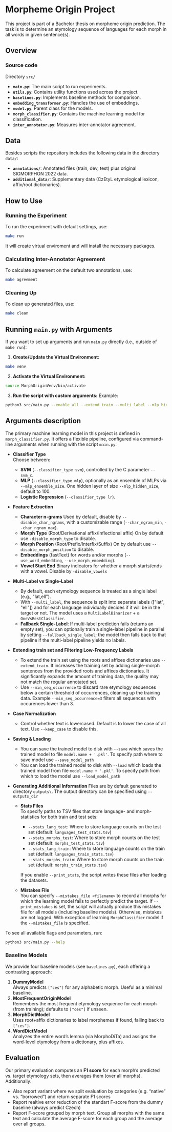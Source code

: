 # Morpheme Origin Project

This project is part of a Bachelor thesis on morpheme origin prediction. The task is to determine an etymology sequence of languages for each morph in all words in given sentence(s).

## Overview
### Source code
Directory `src/`
- **`main.py`**: The main script to run experiments.
- **`utils.py`**: Contains utility functions used across the project.
- **`baselines.py`**: Implements baseline methods for comparison.
- **`embedding_transformer.py`**: Handles the use of embeddings.
- **`model.py`**: Parent class for the models.
- **`morph_classifier.py`**: Contains the machine learning model for classification.
- **`inter_annotator.py`**: Measures inter-annotator agreement.

## Data

Besides scripts the repository includes the following data in the directory `data/`:

- **`annotations/`**: Annotated files (train, dev, test) plus original SIGMORPHON 2022 data.
- **`additional_data/`**: Supplementary data (CzEtyL etymological lexicon, affix/root dictionaries).
  
## How to Use

### Running the Experiment
To run the experiment with default settings, use:
```bash
make run
```
It will create virtual enviroment and will install the necessary packages.

### Calculating Inter-Annotator Agreement
To calculate agreement on the default two annotations, use:
```bash
make agreement
```

### Cleaning Up
To clean up generated files, use:
```bash
make clean
```

## Running `main.py` with Arguments

If you want to set up arguments and run `main.py` directly (i.e., outside of `make run`):

1. **Create/Update the Virtual Environment:**
```bash
make venv
```
2. **Activate the Virtual Environment:**
```bash
source MorphOriginVenv/bin/activate
```
3. **Run the script with custom arguments:**
Example:
```bash
python3 src/main.py --enable_all --extend_train --multi_label --mlp_hidden_size=30
```
   
## Arguments description

The primary machine learning model in this project is defined in `morph_classifier.py`. It offers a flexible pipeline, configured via command-line arguments when running with the script `main.py`:

- **Classifier Type**  
  Choose between:
  - **SVM** (`--classifier_type svm`), controlled by the C parameter `--svm_c`.  
  - **MLP** (`--classifier_type mlp`), optionally as an ensemble of MLPs via `--mlp_ensemble_size`. One hidden layer of size  `--mlp_hidden_size`, default to 100.
  - **Logistic Regression** (`--classifier_type lr`).  

- **Feature Extraction**  
  - **Character n-grams** Used by default, disable by `--disable_char_ngrams`, with a customizable range (`--char_ngram_min`, `--char_ngram_max`).  
  - **Morph Type** (Root/Derivational affix/Inflectional affix) On by default use `-disable_morph_type` to disable.
  - **Morph Position** (Root/Prefix/Interfix/Suffix) On by default use `--disable_morph_position` to disable.
  - **Embeddings** (fastText) for words and/or morphs (`--use_word_embedding`, `--use_morph_embedding`).  
  - **Vowel Start End** Binary indicators for whether a morph starts/ends with a vowel. Disable by   `-disable_vowels`

- **Multi-Label vs Single-Label**  
  - By default, each etymology sequence is treated as a single label (e.g., "lat,ell").  
  - With `--multi_label`, the sequence is split into separate labels (["lat", "ell"]) and for each language individually decides if it will be in the target or not.  The model uses a `MultiLabelBinarizer` + a `OneVsRestClassifier`.  
  - **Fallback Single-Label**: If multi-label prediction fails (returns an empty set), you can optionally train a single-label pipeline in parallel by setting `--fallback_single_label`; the model then falls back to that pipeline if the multi-label pipeline yields no labels.

- **Extending train set and Filtering Low-Frequency Labels**  
  - To extend the train set using the roots and affixes dictionaries use `--extend_train`.   It increases the training set by adding single-morph sentences from the provided roots and affixes dictionaries. It significantly expands the amount of training data, the quality may not match the regular annotated set.
  - Use `--min_seq_occurrence` to discard rare etymology sequences below a certain threshold of occurrences, cleaning up the training data. Example `--min_seq_occurrence=3` filters all sequences with occurences lower than 3.

- **Case Normalization**  
  - Control whether text is lowercased. Default is to lower the case of all text. Use `--keep_case` to disable this.

- **Saving & Loading**  
  - You can save the trained model to disk with `--save` which saves the trained model to file `model.name + '.pkl'`. To specify path where to save model use `--save_model_path`
  - You can load the trained model to disk with `--load` which loads the trained model from file `model.name + '.pkl'`. To specify path from which to load the model use `--load_model_path`

- **Generating Additional Information**
Files are by default generated to directory `outputs\`. The output directory can be specified using `--outputs_dir`
  - **Stats Files**  
   To specify paths to TSV files that store language- and morph- statistics for both train and test sets:
    - `--stats_lang_test`: Where to store language counts on the test set (default: `languages_test_stats.tsv`)
    - `--stats_morphs_test`: Where to store morph counts on the test set (default: `morphs_test_stats.tsv`)
    - `--stats_lang_train`: Where to store language counts on the train set (default: `languages_train_stats.tsv`)
    - `--stats_morphs_train`: Where to store morph counts on the train set (default: `morphs_train_stats.tsv`)

    If you enable `--print_stats`, the script writes these files after loading the datasets.

  - **Mistakes File**  
    You can specify `--mistakes_file <filename>` to record all morphs for which the learning model fails to perfectly predict the target.
    If `--print_mistakes` is set, the script will actually produce this mistakes file for all models (including baseline models). Otherwise, mistakes are not logged. With exception of learning `MorphClassifier` model if the `--mistakes_file` is specified.


To see all available flags and parameters, run:
```bash
python3 src/main.py --help
```

### Baseline Models

We provide four baseline models (see `baselines.py`), each offering a contrasting approach:

1. **DummyModel**  
   Always predicts `["ces"]` for any alphabetic morph. Useful as a minimal baseline.
2. **MostFrequentOriginModel**  
   Remembers the most frequent etymology sequence for each morph (from training); defaults to `["ces"]` if unseen.
3. **MorphDictModel**  
   Uses root+affix dictionaries to label morphemes if found, falling back to `["ces"]`.
4. **WordDictModel**  
   Analyzes the entire word’s lemma (via MorphoDiTa) and assigns the word-level etymology from a dictionary, plus affixes.

## Evaluation

Our primary evaluation computes an **F1 score** for each morph’s predicted vs. target etymology sets, then averages them (over all morphs). Additionally:
  
- Also report variant where we split evaluation by categories (e.g. “native” vs. “borrowed”) and return separate F1 scores
- Report realtive error reduction of the standart F-score from the dummy baseline (always predict Czech)
- Report F-score grouped by morph text. Group all morphs with the same text and calculate the average F-score for each group and the average over all groups.
